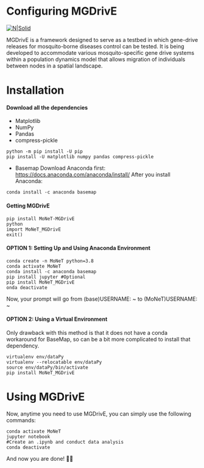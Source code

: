 # Configuring MGDrivE

[![N|Solid](https://marshalllab.github.io/MGDrivE/images/logo.png)](https://marshalllab.github.io/MGDrivE/images/logo.png)

MGDrivE is a framework designed to serve as a testbed in which gene-drive releases for mosquito-borne diseases control can be tested. It is being developed to accommodate various mosquito-specific gene drive systems within a population dynamics model that allows migration of individuals between nodes in a spatial landscape.

# Installation
#### Download all the dependencies
- Matplotlib
- NumPy
- Pandas
- compress-pickle
```
python -m pip install -U pip
pip install -U matplotlib numpy pandas compress-pickle
```
- Basemap
Download Anaconda first: https://docs.anaconda.com/anaconda/install/
After you install Anaconda:
```
conda install -c anaconda basemap
```
#### Getting MGDrivE
```
pip install MoNeT-MGDrivE
python
import MoNeT_MGDrivE
exit()
```
#### OPTION 1: Setting Up and Using Anaconda Environment
```
conda create -n MoNeT python=3.8
conda activate MoNeT
conda install -c anaconda basemap
pip install jupyter #Optional
pip install MoNeT_MGDrivE
onda deactivate
```
Now, your prompt will go from (base)USERNAME: ~ to (MoNeT)USERNAME: ~

#### OPTION 2: Using a Virtual Environment
Only drawback with this method is that it does not have a conda workaround for BaseMap, so can be a bit more complicated to install that dependency.
```
virtualenv env/dataPy
virtualenv --relocatable env/dataPy
source env/dataPy/bin/activate
pip install MoNeT_MGDrivE
```
# Using MGDrivE
Now, anytime you need to use MGDrivE, you can simply use the following commands:
```
conda activate MoNeT
jupyter notebook
#Create an .ipynb and conduct data analysis
conda deactivate
```
And now you are done! 🎉🎉
